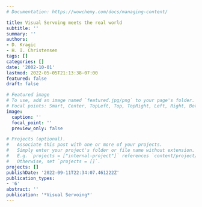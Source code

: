 ```yaml
---
# Documentation: https://wowchemy.com/docs/managing-content/

title: Visual Servoing meets the real world
subtitle: ''
summary: ''
authors:
- D. Kragic
- H. I. Christensen
tags: []
categories: []
date: '2002-10-01'
lastmod: 2022-05-05T21:13:38-07:00
featured: false
draft: false

# Featured image
# To use, add an image named `featured.jpg/png` to your page's folder.
# Focal points: Smart, Center, TopLeft, Top, TopRight, Left, Right, BottomLeft, Bottom, BottomRight.
image:
  caption: ''
  focal_point: ''
  preview_only: false

# Projects (optional).
#   Associate this post with one or more of your projects.
#   Simply enter your project's folder or file name without extension.
#   E.g. `projects = ["internal-project"]` references `content/project/deep-learning/index.md`.
#   Otherwise, set `projects = []`.
projects: []
publishDate: '2022-09-11T22:34:07.461222Z'
publication_types:
- '6'
abstract: ''
publication: '*Visual Servoing*'
---
```

